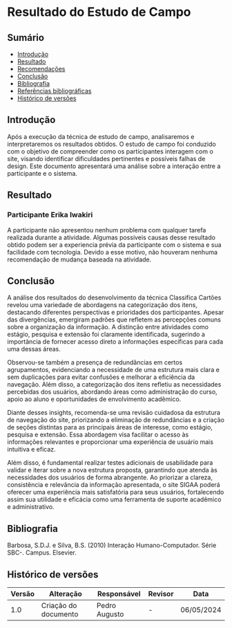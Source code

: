 # Resultado do Estudo de Campo

## Sumário 
* [Introdução](#Introdução)
* [Resultado](#Resultado)
* [Recomendações](#Recomendações)
* [Conclusão](#Conclusão)
* [Bibliografia](#Bibliografia)
* [Referências bibliográficas](#Referências)
* [Histórico de versões](#Histórico-de-versões)

## Introdução
Após a execução da técnica de estudo de campo, analisaremos e interpretaremos os resultados obtidos. O estudo de campo foi 
conduzido com o objetivo de compreender como os participantes interagem com o site, visando identificar 
dificuldades pertinentes e possíveis falhas de design. Este documento apresentará uma análise sobre a interação entre a participante e
o sistema.

## Resultado

### Participante Erika Iwakiri
A participante não apresentou nenhum problema com qualquer tarefa realizada durante a atividade. Algumas possíveis causas desse resultado obtido
podem ser a experiencia prévia da participante com o sistema e sua facilidade com tecnologia. Devido a esse motivo, não houveram nenhuma recomendação
de mudança baseada na atividade.

## Conclusão
A análise dos resultados do desenvolvimento da técnica Classifica Cartões revelou uma variedade de abordagens na categorização dos itens, destacando diferentes perspectivas e prioridades dos participantes. Apesar das divergências, emergiram padrões que refletem as percepções comuns sobre a organização da informação. A distinção entre atividades como estágio, pesquisa e extensão foi claramente identificada, sugerindo a importância de fornecer acesso direto a informações específicas para cada uma dessas áreas.

Observou-se também a presença de redundâncias em certos agrupamentos, evidenciando a necessidade de uma estrutura mais clara e sem duplicações para evitar confusões e melhorar a eficiência da navegação. Além disso, a categorização dos itens refletiu as necessidades percebidas dos usuários, abordando áreas como administração do curso, apoio ao aluno e oportunidades de envolvimento acadêmico.

Diante desses insights, recomenda-se uma revisão cuidadosa da estrutura de navegação do site, priorizando a eliminação de redundâncias e a criação de seções distintas para as principais áreas de interesse, como estágio, pesquisa e extensão. Essa abordagem visa facilitar o acesso às informações relevantes e proporcionar uma experiência de usuário mais intuitiva e eficaz.

Além disso, é fundamental realizar testes adicionais de usabilidade para validar e iterar sobre a nova estrutura proposta, garantindo que atenda às necessidades dos usuários de forma abrangente. Ao priorizar a clareza, consistência e relevância da informação apresentada, o site SIGAA poderá oferecer uma experiência mais satisfatória para seus usuários, fortalecendo assim sua utilidade e eficácia como uma ferramenta de suporte acadêmico e administrativo.

## Bibliografia

Barbosa, S.D.J. e Silva, B.S. (2010) Interação Humano-Computador. Série SBC-. Campus. Elsevier.

## Histórico de versões

| Versão | Alteração                     | Responsável    | Revisor         | Data       |
|--------|-------------------------------|----------------|---------------- |------------|
| 1.0    | Criação do documento          | Pedro Augusto | -               | 06/05/2024 |

